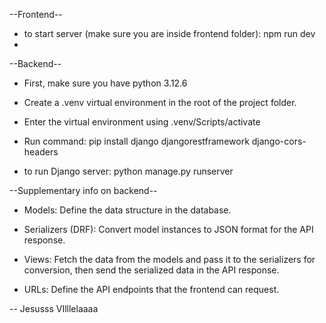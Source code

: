 --Frontend--
- to start server (make sure you are inside frontend folder): npm run dev
- 

--Backend--
- First, make sure you have python 3.12.6
- Create a .venv virtual environment in the root of the project folder. 
- Enter the virtual environment using .venv/Scripts/activate 
- Run command: pip install django djangorestframework django-cors-headers

- to run Django server: python manage.py runserver

--Supplementary info on backend--
- Models: Define the data structure in the database.

- Serializers (DRF): Convert model instances to JSON format for the API response.

- Views: Fetch the data from the models and pass it to the serializers for conversion, then send the serialized data in the API response.

- URLs: Define the API endpoints that the frontend can request.

-- Jesusss VIlllelaaaa